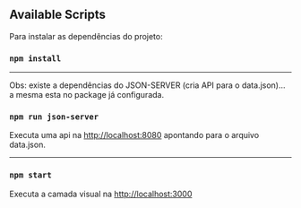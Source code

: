
## Available Scripts

Para instalar as dependências do projeto:

### `npm install`


-----
Obs: existe a dependências do JSON-SERVER (cria API para o data.json)... a mesma esta no package já configurada.

### `npm run json-server`

Executa uma api na [http://localhost:8080](http://localhost:8080) apontando para o arquivo data.json.

-----

### `npm start`

Executa a camada visual na [http://localhost:3000](http://localhost:3000)
